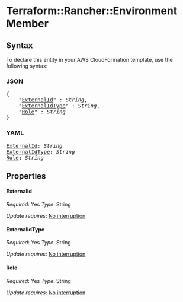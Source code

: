 # Terraform::Rancher::Environment Member

## Syntax

To declare this entity in your AWS CloudFormation template, use the following syntax:

### JSON

<pre>
{
    "<a href="#externalid" title="ExternalId">ExternalId</a>" : <i>String</i>,
    "<a href="#externalidtype" title="ExternalIdType">ExternalIdType</a>" : <i>String</i>,
    "<a href="#role" title="Role">Role</a>" : <i>String</i>
}
</pre>

### YAML

<pre>
<a href="#externalid" title="ExternalId">ExternalId</a>: <i>String</i>
<a href="#externalidtype" title="ExternalIdType">ExternalIdType</a>: <i>String</i>
<a href="#role" title="Role">Role</a>: <i>String</i>
</pre>

## Properties

#### ExternalId

_Required_: Yes
_Type_: String

_Update requires_: [No interruption](https://docs.aws.amazon.com/AWSCloudFormation/latest/UserGuide/using-cfn-updating-stacks-update-behaviors.html#update-no-interrupt)

#### ExternalIdType

_Required_: Yes
_Type_: String

_Update requires_: [No interruption](https://docs.aws.amazon.com/AWSCloudFormation/latest/UserGuide/using-cfn-updating-stacks-update-behaviors.html#update-no-interrupt)

#### Role

_Required_: Yes
_Type_: String

_Update requires_: [No interruption](https://docs.aws.amazon.com/AWSCloudFormation/latest/UserGuide/using-cfn-updating-stacks-update-behaviors.html#update-no-interrupt)

